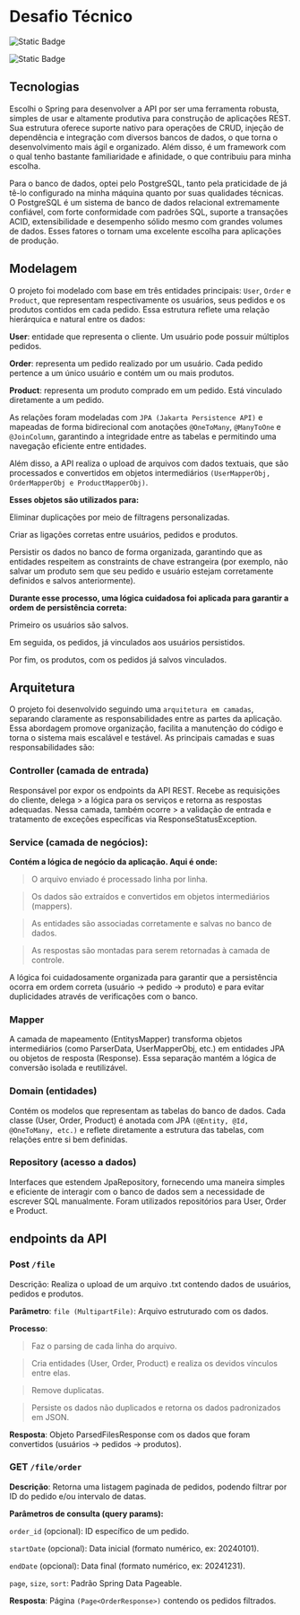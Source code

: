# Desafio Técnico

![Static Badge](https://img.shields.io/badge/Back-SpringBoot-grenn)

![Static Badge](https://img.shields.io/badge/database-PostgreSQL-blue)


## Tecnologias
Escolhi o Spring para desenvolver a API por ser uma ferramenta robusta, simples de usar e altamente produtiva para construção de aplicações REST. Sua estrutura oferece suporte nativo para operações de CRUD, injeção de dependência e integração com diversos bancos de dados, o que torna o desenvolvimento mais ágil e organizado. Além disso, é um framework com o qual tenho bastante familiaridade e afinidade, o que contribuiu para minha escolha.

Para o banco de dados, optei pelo PostgreSQL, tanto pela praticidade de já tê-lo configurado na minha máquina quanto por suas qualidades técnicas. O PostgreSQL é um sistema de banco de dados relacional extremamente confiável, com forte conformidade com padrões SQL, suporte a transações ACID, extensibilidade e desempenho sólido mesmo com grandes volumes de dados. Esses fatores o tornam uma excelente escolha para aplicações de produção.


## Modelagem
O projeto foi modelado com base em três entidades principais: `User`, `Order` e `Product`, que representam respectivamente os usuários, seus pedidos e os produtos contidos em cada pedido. Essa estrutura reflete uma relação hierárquica e natural entre os dados:

**User**: entidade que representa o cliente. Um usuário pode possuir múltiplos pedidos.

**Order**: representa um pedido realizado por um usuário. Cada pedido pertence a um único usuário e contém um ou mais produtos.

**Product**: representa um produto comprado em um pedido. Está vinculado diretamente a um pedido.

As relações foram modeladas com `JPA (Jakarta Persistence API)` e mapeadas de forma bidirecional com anotações `@OneToMany`, `@ManyToOne` e `@JoinColumn`, garantindo a integridade entre as tabelas e permitindo uma navegação eficiente entre entidades.

Além disso, a API realiza o upload de arquivos com dados textuais, que são processados e convertidos em objetos intermediários `(UserMapperObj, OrderMapperObj e ProductMapperObj)`.

**Esses objetos são utilizados para:**

Eliminar duplicações por meio de filtragens personalizadas.

Criar as ligações corretas entre usuários, pedidos e produtos.

Persistir os dados no banco de forma organizada, garantindo que as entidades respeitem as constraints de chave estrangeira (por exemplo, não salvar um produto sem que seu pedido e usuário estejam corretamente definidos e salvos anteriormente).

**Durante esse processo, uma lógica cuidadosa foi aplicada para garantir a ordem de persistência correta:**

Primeiro os usuários são salvos.

Em seguida, os pedidos, já vinculados aos usuários persistidos.

Por fim, os produtos, com os pedidos já salvos vinculados.

## Arquitetura

O projeto foi desenvolvido seguindo uma `arquitetura em camadas`, separando claramente as responsabilidades entre as partes da aplicação. Essa abordagem promove organização, facilita a manutenção do código e torna o sistema mais escalável e testável. As principais camadas e suas responsabilidades são:

### Controller (camada de entrada)
Responsável por expor os endpoints da API REST. Recebe as requisições do cliente, delega > a lógica para os serviços e retorna as respostas adequadas. Nessa camada, também ocorre > a validação de entrada e tratamento de exceções específicas via ResponseStatusException.

### Service (camada de negócios):

**Contém a lógica de negócio da aplicação. Aqui é onde:**
> O arquivo enviado é processado linha por linha.

> Os dados são extraídos e convertidos em objetos intermediários (mappers).

> As entidades são associadas corretamente e salvas no banco de dados.

> As respostas são montadas para serem retornadas à camada de controle.

A lógica foi cuidadosamente organizada para garantir que a persistência ocorra em ordem correta (usuário → pedido → produto) e para evitar duplicidades através de verificações com o banco.

### Mapper
A camada de mapeamento (EntitysMapper) transforma objetos intermediários (como ParserData, UserMapperObj, etc.) em entidades JPA ou objetos de resposta (Response). Essa separação mantém a lógica de conversão isolada e reutilizável.

### Domain (entidades)
Contém os modelos que representam as tabelas do banco de dados. Cada classe (User, Order, Product) é anotada com JPA `(@Entity, @Id, @OneToMany, etc.)` e reflete diretamente a estrutura das tabelas, com relações entre si bem definidas.

### Repository (acesso a dados)
Interfaces que estendem JpaRepository, fornecendo uma maneira simples e eficiente de interagir com o banco de dados sem a necessidade de escrever SQL manualmente. Foram utilizados repositórios para User, Order e Product.

## endpoints da API

### Post `/file`
Descrição: Realiza o upload de um arquivo .txt contendo dados de usuários, pedidos e produtos.

**Parâmetro**:
`file (MultipartFile)`: Arquivo estruturado com os dados.

**Processo**:
> Faz o parsing de cada linha do arquivo.

> Cria entidades (User, Order, Product) e realiza os devidos vínculos entre elas.

> Remove duplicatas.

> Persiste os dados não duplicados e retorna os dados padronizados em JSON.

**Resposta**: Objeto ParsedFilesResponse com os dados que foram convertidos (usuários → pedidos → produtos).

### GET `/file/order`
**Descrição**: Retorna uma listagem paginada de pedidos, podendo filtrar por ID do pedido e/ou intervalo de datas.

**Parâmetros de consulta (query params):**

`order_id` (opcional): ID específico de um pedido.

`startDate` (opcional): Data inicial (formato numérico, ex: 20240101).

`endDate` (opcional): Data final (formato numérico, ex: 20241231).

`page`, `size`, `sort`: Padrão Spring Data Pageable.

**Resposta**: Página `(Page<OrderResponse>)` contendo os pedidos filtrados.
